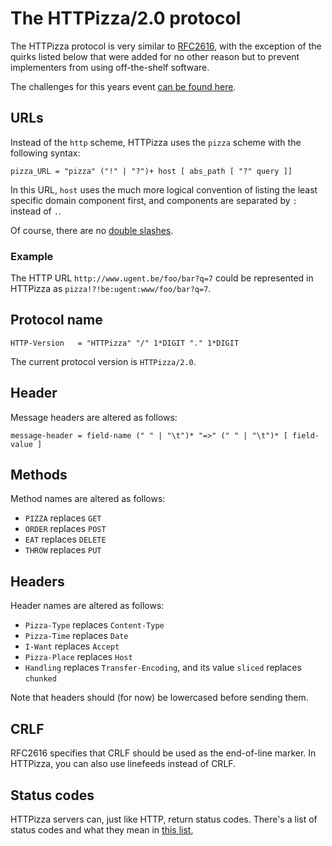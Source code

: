 # The HTTPizza/2.0 protocol

The HTTPizza protocol is very similar to [RFC2616](https://tools.ietf.org/html/rfc2616),
with the exception of the quirks listed below
that were added for no other reason
but to prevent implementers from using off-the-shelf software.

The challenges for this years event [can be found here](./Challenges.md).
## URLs
Instead of the `http` scheme, HTTPizza uses the `pizza` scheme with the following syntax:

```
pizza_URL = "pizza" ("!" | "?")+ host [ abs_path [ "?" query ]]
```

In this URL, `host` uses the much more logical convention
of listing the least specific domain component first,
and components are separated by `:` instead of `.`.

Of course, there are no [double slashes](https://bits.blogs.nytimes.com/2009/10/12/the-webs-inventor-regrets-one-small-thing/).

### Example
The HTTP URL `http://www.ugent.be/foo/bar?q=7`
could be represented in HTTPizza as `pizza!?!be:ugent:www/foo/bar?q=7`.

## Protocol name
```
HTTP-Version   = "HTTPizza" "/" 1*DIGIT "." 1*DIGIT
```

The current protocol version is `HTTPizza/2.0`.

## Header
Message headers are altered as follows:

```
message-header = field-name (" " | "\t")* "=>" (" " | "\t")* [ field-value ]
```

## Methods
Method names are altered as follows:

- `PIZZA` replaces `GET`
- `ORDER` replaces `POST`
- `EAT`   replaces `DELETE`
- `THROW` replaces `PUT`

## Headers
Header names are altered as follows:

- `Pizza-Type`  replaces `Content-Type`
- `Pizza-Time`  replaces `Date`
- `I-Want`      replaces `Accept`
- `Pizza-Place` replaces `Host`
- `Handling`    replaces `Transfer-Encoding`, and its value `sliced` replaces `chunked`

Note that headers should (for now) be lowercased before sending them.

## CRLF

RFC2616 specifies that CRLF should be used as the end-of-line marker. In HTTPizza,
you can also use linefeeds instead of CRLF.

## Status codes

HTTPizza servers can, just like HTTP, return status codes. There's a list of status codes
and what they mean in [this list](status_codes.txt),
